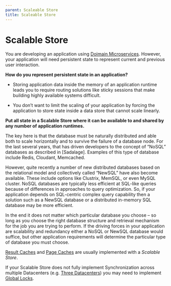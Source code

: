 ```yaml
---
parent: Scaleable Store
title: Scaleable Store
---
```

# Scalable Store

You are developing an application using [Doimain Microservices](../Microservices/Business-Microservice.md). However, your application will need persistent state to represent current and previous user interaction.

**How do you represent persistent state in an application?**

-   Storing application data inside the memory of an application runtime leads you to require routing solutions like sticky sessions that make building highly available systems difficult.

-   You don’t want to limit the scaling of your application by forcing the application to store state inside a data store that cannot scale linearly.

**Put all state in a Scalable Store where it can be available to and shared by any number of application runtimes.**

The key here is that the database must be naturally distributed and able both to scale horizontally and to survive the failure of a database node. For the last several years, that has driven developers to the concept of “NoSQL” databases as described in \[Sadalage\]. Examples of this type of database include Redis, Cloudant, Memcached.

However, quite recently a number of new distributed databases based on the relational model and collectively called “NewSQL” have also become available. These include options like Clustrix, MemSQL, or even MySQL cluster. NoSQL databases are typically less efficient at SQL-like queries because of differences in approaches to query optimization. So, if your application depends on SQL-centric complex query capability then a solution such as a NewSQL database or a distributed in-memory SQL database may be more efficient.

In the end it does not matter which particular database you choose – so long as you choose the right database structure and retrieval mechanism for the job you are trying to perform. If the driving forces in your application are scalability and redundancy either a NoSQL or NewSQL database would suffice, but other application requirements will determine the particular type of database you must choose.

[Result Caches](../Cloud-Native-Architecture/Result-Cache.md) and [Page Caches](../Cloud-Native-Architecture/Page-Cache.md) are usually implemented with a *Scalable Store*.

If your Scalable Store does not fully implement Synchronization across multiple Datacenters (e.g. [Three Datacenters](../Cloud-Native-DevOps/Three-Data-Centers.md)) you may need to implement [Global Locks](Global-Locks.md).

